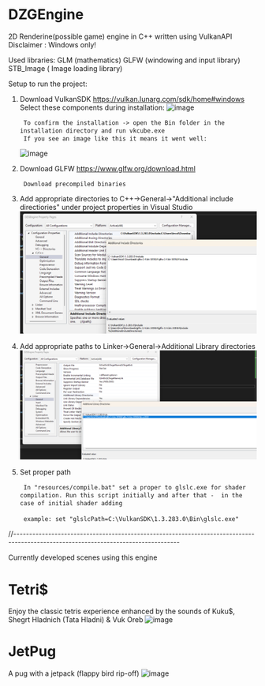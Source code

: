 # DZGEngine
2D Renderine(possible game) engine in C++ written using VulkanAPI 
Disclaimer : Windows only!

Used libraries:
    GLM (mathematics)
    GLFW (windowing and input library)
    STB_Image ( Image loading library)

Setup to run the project:

1) Download VulkanSDK https://vulkan.lunarg.com/sdk/home#windows
Select these components during installation:
    ![image](https://github.com/zemi-taj-fromaz/DZGEngine/assets/99961022/433e455f-aa3c-4731-899d-607608e973b4)

        To confirm the installation -> open the Bin folder in the installation directory and run vkcube.exe
        If you see an image like this it means it went well:
    ![image](https://github.com/zemi-taj-fromaz/DZGEngine/assets/99961022/715b30e3-2b17-41a5-b0b9-a9e68ad9abfb)

    
2) Download GLFW https://www.glfw.org/download.html

        Download precompiled binaries

3) Add appropriate directories to C++->General->"Additional include directiories" under project properties in Visual Studio
        ![alt text](image-2.png)

4) Add appropriate paths to Linker->General->Additional Library directories
        ![alt text](image-3.png)

5) Set proper path
        
        In "resources/compile.bat" set a proper to glslc.exe for shader compilation. Run this script initially and after that -  in the case of initial shader adding

        example: set "glslcPath=C:\VulkanSDK\1.3.283.0\Bin\glslc.exe"

//----------------------------------------------------------------------------------------------------------------------------------

Currently developed scenes using this engine

# Tetri$

Enjoy the classic tetris experience enhanced by the sounds of Kuku$, Shegrt Hladnich (Tata Hladni) & Vuk Oreb
![image](https://github.com/zemi-taj-fromaz/DZGEngine/assets/99961022/88b69327-32a5-4540-8e63-d54dc31a9753)

# JetPug

A pug with a jetpack (flappy bird rip-off)
![image](https://github.com/zemi-taj-fromaz/DZGEngine/assets/99961022/e93c6b06-abe3-4b74-bc19-8303243d8aab)



